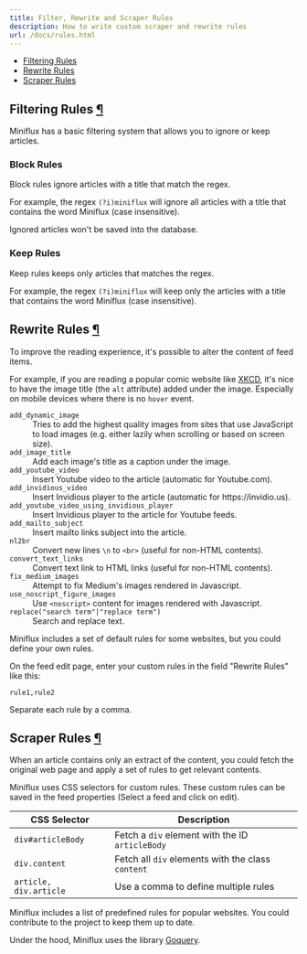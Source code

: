 ```yaml
---
title: Filter, Rewrite and Scraper Rules
description: How to write custom scraper and rewrite rules
url: /docs/rules.html
---
```


- [Filtering Rules](#filtering-rules)
- [Rewrite Rules](#rewrite-rules)
- [Scraper Rules](#scraper-rules)

<h2 id="filtering-rules">Filtering Rules <a class="anchor" href="#filtering-rules" title="Permalink">¶</a></h2>

Miniflux has a basic filtering system that allows you to ignore or keep articles.

### Block Rules

Block rules ignore articles with a title that match the regex.

For example, the regex `(?i)miniflux` will ignore all articles with a title that contains the word Miniflux (case insensitive).

Ignored articles won't be saved into the database.

### Keep Rules

Keep rules keeps only articles that matches the regex.

For example, the regex `(?i)miniflux` will keep only the articles with a title that contains the word Miniflux (case insensitive).

<h2 id="rewrite-rules">Rewrite Rules <a class="anchor" href="#rewrite-rules" title="Permalink">¶</a></h2>

To improve the reading experience, it's possible to alter the content of feed items.

For example, if you are reading a popular comic website like [XKCD](https://xkcd.com/),
it's nice to have the image title (the `alt` attribute) added under the image.
Especially on mobile devices where there is no `hover` event.

<dl>
    <dt><code>add_dynamic_image</code></dt>
    <dd>
        Tries to add the highest quality images from sites that use JavaScript to load images (e.g. either lazily when scrolling or based on screen size).
    </dd>
    <dt><code>add_image_title</code></dt>
    <dd>
        Add each image's title as a caption under the image.
    </dd>
    <dt><code>add_youtube_video</code></dt>
    <dd>
        Insert Youtube video to the article (automatic for Youtube.com).
    </dd>
    <dt><code>add_invidious_video</code></dt>
    <dd>
        Insert Invidious player to the article (automatic for https://invidio.us).
    </dd>
    <dt><code>add_youtube_video_using_invidious_player</code></dt>
    <dd>
        Insert Invidious player to the article for Youtube feeds.
    </dd>
    <dt><code>add_mailto_subject</code></dt>
    <dd>
        Insert mailto links subject into the article.
    </dd>
    <dt><code>nl2br</code></dt>
    <dd>
        Convert new lines <code>\n</code> to <code>&lt;br&gt;</code> (useful for non-HTML contents).
    </dd>
    <dt><code>convert_text_links</code></dt>
    <dd>
        Convert text link to HTML links (useful for non-HTML contents).
    </dd>
    <dt><code>fix_medium_images</code></dt>
    <dd>
        Attempt to fix Medium's images rendered in Javascript.
    </dd>
    <dt><code>use_noscript_figure_images</code></dt>
    <dd>
        Use <code>&lt;noscript&gt;</code> content for images rendered with Javascript.
    </dd>
    <dt><code>replace("search term"|"replace term")</code></dt>
    <dd>
        Search and replace text.
    </dd>
</dl>

Miniflux includes a set of default rules for some websites, but you could define your own rules.

On the feed edit page, enter your custom rules in the field "Rewrite Rules" like this:

```
rule1,rule2
```

Separate each rule by a comma.

<h2 id="scraper-rules">Scraper Rules <a class="anchor" href="#scraper-rules" title="Permalink">¶</a></h2>

When an article contains only an extract of the content, you could fetch
the original web page and apply a set of rules to get relevant contents.

Miniflux uses CSS selectors for custom rules. These custom rules can be
saved in the feed properties (Select a feed and click on edit).

| CSS Selector  | Description  |
|---|---|
| `div#articleBody` | Fetch a `div` element with the ID `articleBody` |
| `div.content` | Fetch all `div` elements with the class `content` |
| `article, div.article` | Use a comma to define multiple rules |

Miniflux includes a list of predefined rules for popular websites.
You could contribute to the project to keep them up to date.

Under the hood, Miniflux uses the library [Goquery](https://github.com/PuerkitoBio/goquery).
